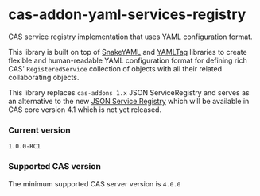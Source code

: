 cas-addon-yaml-services-registry
================================

CAS service registry implementation that uses YAML configuration format.

This library is built on top of [SnakeYAML](https://code.google.com/p/snakeyaml/) and [YAMLTag](https://github.com/xrrocha/yamltag) libraries to create flexible and human-readable
YAML configuration format for defining rich CAS' `RegisteredService` collection of objects with all their related collaborating objects.

This library replaces `cas-addons 1.x` JSON ServiceRegistry and serves as an alternative to the new [JSON Service Registry](http://jasig.github.io/cas/development/installation/Service-Management.html#persisting-registered-service-data) which will be available in CAS core version 4.1 which is not yet released.

### Current version
`1.0.0-RC1`

### Supported CAS version
The minimum supported CAS server version is `4.0.0`
